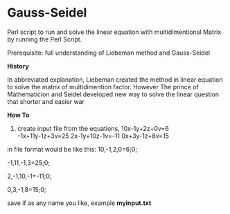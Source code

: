 # Gauss-Seidel
Perl script to run and solve the linear equation with multidimentional Matrix by running the Perl Script.

Prerequisite: full understanding of Liebeman method and Gauss-Seidel

<b> History </b>

In abbreviated explanation, Liebeman created the method in linear equation to solve the matrix of multidimention
factor.
However The prince of Mathematicion and Seidel developed new way to solve the linear question that shorter and easier war 

<b> How To </b>

1. create input file from the equations,
     10x-1y+2z+0v=6  
   -1x+11y-1z+3v=25 
   2x-1y+10z-1v=-11
     0x+3y-1z+8v=15  

in file format would be like this:
10,-1,2,0=6;0;

-1,11,-1,3=25;0;

2,-1,10,-1=-11;0;

0,3,-1,8=15;0;

save if as any name you like, example <b>myinput.txt</b>

